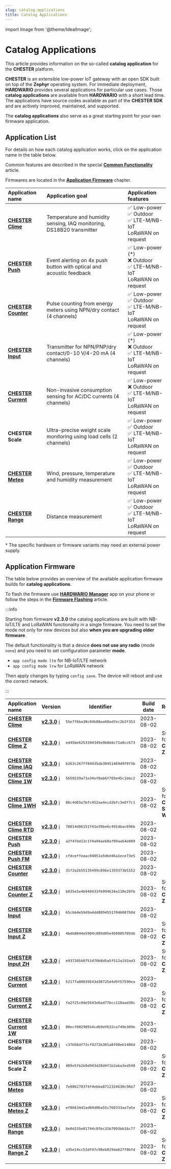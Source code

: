 ```yaml
---
slug: catalog-applications
title: Catalog Applications
---
```

import Image from '@theme/IdealImage';

# Catalog Applications

This article provides information on the so-called **catalog application** for the **CHESTER** platform.

**CHESTER** is an extensible low-power IoT gateway with an open SDK built on top of the **Zephyr** operating system. For immediate deployment, **HARDWARIO** provides several applications for particular use cases. Those **catalog applications** are available from **HARDWARIO** with a short lead time. The applications have source codes available as part of the **CHESTER SDK** and are actively improved, maintained, and supported.

The **catalog applications** also serve as a great starting point for your own firmware application.

## Application List

For details on how each catalog application works, click on the application name in the table below.

Common features are described in the special [**Common Functionality**](common-functionality.md) article.

Firmwares are located in the [**Application Firmware**](#application-firmware) chapter.

| Application name                          | Application goal                                                      | Application features                                                       |
| :---------------------------------------- | :-------------------------------------------------------------------- | :------------------------------------------------------------------------- |
| [**CHESTER Clime**](chester-clime.md)     | Temperature and humidity sensing, IAQ monitoring, DS18B20 transmitter | ✅ Low-power <br />✅ Outdoor<br />✅ LTE-M/NB-IoT<br />LoRaWAN on request    |
| [**CHESTER Push**](chester-push.md)       | Event alerting on 4x push button with optical and acoustic feedback   | ✅ Low-power (*)<br />❌ Outdoor<br />✅ LTE-M/NB-IoT<br />LoRaWAN on request |
| [**CHESTER Counter**](chester-counter.md) | Pulse counting from energy meters using NPN/dry contact (4 channels)  | ✅ Low-power <br />✅ Outdoor<br />✅ LTE-M/NB-IoT<br />LoRaWAN on request    |
| [**CHESTER Input**](chester-input.md)     | Transmitter for NPN/PNP/dry contact/0-10 V/4-20 mA (4 channels)       | ✅ Low-power (*)<br />❌ Outdoor<br />✅ LTE-M/NB-IoT<br />LoRaWAN on request |
| [**CHESTER Current**](chester-current.md) | Non-invasive consumption sensing for AC/DC currents (4 channels)      | ✅ Low-power <br />❌ Outdoor<br />✅ LTE-M/NB-IoT<br />LoRaWAN on request    |
| **CHESTER Scale**                         | Ultra-precise weight scale monitoring using load cells (2 channels)   | ✅ Low-power <br />✅ Outdoor<br />✅ LTE-M/NB-IoT<br />LoRaWAN on request    |
| [**CHESTER Meteo**](chester-meteo.md)     | Wind, pressure, temperature and humidity measurement                  | ✅ Low-power <br />✅ Outdoor<br />✅ LTE-M/NB-IoT<br />LoRaWAN on request    |
| [**CHESTER Range**](chester-range.md)     | Distance measurement                                                  | ✅ Low-power <br />✅ Outdoor<br />✅ LTE-M/NB-IoT<br />LoRaWAN on request    |

\* The specific hardware or firmware variants may need an external power supply.

## Application Firmware

The table below provides an overview of the available application firmware builds for **catalog applications**.

To flash the firmware use [**HARDWARIO Manager**](../platform-connectivity/hardwario-manager.md) app on your phone or follow the steps in the [**Firmware Flashing**](../firmware-flashing/index.md) article.

:::info

Starting from firmware **v2.3.0** the catalog applications are built with NB-IoT/LTE and LoRaWAN functionality in a single firmware. You need to set the mode
not only for new devices but also **when you are upgrading older firmware**.

The default functionality is that a device **does not use any radio** (mode `none`) and you need to set configuration parameter **mode**.

- `app config mode lte` for NB-IoT/LTE network
- `app config mode lrw` for LoRaWAN network

Then apply changes by typing `config save`. The device will reboot and use the correct network.

:::


| Application name                                                | Version                                                                                                                                                                    |                    Identifier                     | Build date | Remark                                 |
| :-------------------------------------------------------------- | :------------------------------------------------------------------------------------------------------------------------------------------------------------------------- | :-----------------------------------------------: | :--------: | :------------------------------------- |
| [**CHESTER Clime**](chester-clime.md#chester-clime-1)           | [**v2.3.0**](https://firmware.hardwario.com/chester/55e7f6ba38c04b88aa68ad7ec2b3f353) [ℹ️](common-functionality.md#network-mode-configuration "Network Mode Configuration") | <small>`55e7f6ba38c04b88aa68ad7ec2b3f353`</small> | 2023-08-02 |                                        |
| [**CHESTER Clime Z**](chester-clime.md#chester-clime-z)         | [**v2.3.0**](https://firmware.hardwario.com/chester/ed45be6253344349a9b8ddc71a0cc673) [ℹ️](common-functionality.md#network-mode-configuration "Network Mode Configuration") | <small>`ed45be6253344349a9b8ddc71a0cc673`</small> | 2023-08-02 | Support for **CHESTER-Z**              |
| [**CHESTER Clime IAQ**](chester-clime.md#chester-clime-iaq)     | [**v2.3.0**](https://firmware.hardwario.com/chester/b263c267ff84435db38451469d9f0f3b) [ℹ️](common-functionality.md#network-mode-configuration "Network Mode Configuration") | <small>`b263c267ff84435db38451469d9f0f3b`</small> | 2023-08-02 |                                        |
| [**CHESTER Clime 1W**](chester-clime.md#chester-clime-1w)       | [**v2.3.0**](https://firmware.hardwario.com/chester/5658239a71e34ef8ab6f703e45c1bbc2) [ℹ️](common-functionality.md#network-mode-configuration "Network Mode Configuration") | <small>`5658239a71e34ef8ab6f703e45c1bbc2`</small> | 2023-08-02 |                                        |
| [**CHESTER Clime 1WH**](chester-clime.md#chester-clime-1wh)     | [**v2.3.0**](https://firmware.hardwario.com/chester/86c4d01e7bfc452aa4ecd2bfc3e0f7c1) [ℹ️](common-functionality.md#network-mode-configuration "Network Mode Configuration") | <small>`86c4d01e7bfc452aa4ecd2bfc3e0f7c1`</small> | 2023-08-02 | Support for **CHESTER-S2**, **1-Wire** |
| [**CHESTER Clime RTD**](chester-clime.md#chester-clime-rtd)     | [**v2.3.0**](https://firmware.hardwario.com/chester/78014d06151f41e39be6c491dbac696b) [ℹ️](common-functionality.md#network-mode-configuration "Network Mode Configuration") | <small>`78014d06151f41e39be6c491dbac696b`</small> | 2023-08-02 |                                        | **** |
| [**CHESTER Push**](chester-push.md#hardware-description)        | [**v2.3.0**](https://firmware.hardwario.com/chester/a2f47dd13c1f4a94ae68af09aa54e089) [ℹ️](common-functionality.md#network-mode-configuration "Network Mode Configuration") | <small>`a2f47dd13c1f4a94ae68af09aa54e089`</small> | 2023-08-02 |                                        |
| [**CHESTER Push FM**](chester-push.md#hardware-description)     | [**v2.3.0**](https://firmware.hardwario.com/chester/cfdceffeaac04051a5dbd46a1ece73e5) [ℹ️](common-functionality.md#network-mode-configuration "Network Mode Configuration") | <small>`cfdceffeaac04051a5dbd46a1ece73e5`</small> | 2023-08-02 |                                        |
| [**CHESTER Counter**](chester-counter.md#chester-counter-1)     | [**v2.3.0**](https://firmware.hardwario.com/chester/31f2a2b55135499c896e1359373b5152) [ℹ️](common-functionality.md#network-mode-configuration "Network Mode Configuration") | <small>`31f2a2b55135499c896e1359373b5152`</small> | 2023-08-02 |                                        |
| [**CHESTER Counter Z**](chester-counter.md#chester-counter-z)   | [**v2.3.0**](https://firmware.hardwario.com/chester/b035e5e4b948433fb994634a118e20fb) [ℹ️](common-functionality.md#network-mode-configuration "Network Mode Configuration") | <small>`b035e5e4b948433fb994634a118e20fb`</small> | 2023-08-02 | Support for **CHESTER-Z**              |
| [**CHESTER Input**](chester-input.md#chester-input-1)           | [**v2.3.0**](https://firmware.hardwario.com/chester/65cbb4e59d9a4dd0894551704608750d) [ℹ️](common-functionality.md#network-mode-configuration "Network Mode Configuration") | <small>`65cbb4e59d9a4dd0894551704608750d`</small> | 2023-08-02 |                                        |
| [**CHESTER Input Z**](chester-input.md#chester-input-z)         | [**v2.3.0**](https://firmware.hardwario.com/chester/4bdb8844e5984c889d05e450085705db) [ℹ️](common-functionality.md#network-mode-configuration "Network Mode Configuration") | <small>`4bdb8844e5984c889d05e450085705db`</small> | 2023-08-02 | Support for **CHESTER-Z**              |
| [**CHESTER Input ZH**](chester-input.md#chester-input-zh)       | [**v2.3.0**](https://firmware.hardwario.com/chester/e93720560751470b8d5a5f512a192ad3) [ℹ️](common-functionality.md#network-mode-configuration "Network Mode Configuration") | <small>`e93720560751470b8d5a5f512a192ad3`</small> | 2023-08-02 | Support for **CHESTER-Z**, **S2**      |
| [**CHESTER Current**](chester-current.md#chester-current-1)     | [**v2.3.0**](https://firmware.hardwario.com/chester/52177a80039543d38725d4d9f57590ea) [ℹ️](common-functionality.md#network-mode-configuration "Network Mode Configuration") | <small>`52177a80039543d38725d4d9f57590ea`</small> | 2023-08-02 |                                        |
| [**CHESTER Current Z**](chester-current.md#chester-current-z)   | [**v2.3.0**](https://firmware.hardwario.com/chester/fa2f25c0de5643e6ad77bcc118aad30c) [ℹ️](common-functionality.md#network-mode-configuration "Network Mode Configuration") | <small>`fa2f25c0de5643e6ad77bcc118aad30c`</small> | 2023-08-02 | Support for **CHESTER-Z**              |
| [**CHESTER Current 1W**](chester-current.md#chester-current-1w) | [**v2.3.0**](https://firmware.hardwario.com/chester/80ecf08298914cdb9df632ca749e309e) [ℹ️](common-functionality.md#network-mode-configuration "Network Mode Configuration") | <small>`80ecf08298914cdb9df632ca749e309e`</small> | 2023-08-02 |                                        |
| **CHESTER Scale**                                               | [**v2.3.0**](https://firmware.hardwario.com/chester/c37b56df73cf4272b301a8f00eb1486d) [ℹ️](common-functionality.md#network-mode-configuration "Network Mode Configuration") | <small>`c37b56df73cf4272b301a8f00eb1486d`</small> | 2023-08-02 |                                        |
| **CHESTER Scale Z**                                             | [**v2.3.0**](https://firmware.hardwario.com/chester/489e5fb2b9d943d28d4f1b2aba3ed540) [ℹ️](common-functionality.md#network-mode-configuration "Network Mode Configuration") | <small>`489e5fb2b9d943d28d4f1b2aba3ed540`</small> | 2023-08-02 | Support for **CHESTER-Z**              |
| [**CHESTER Meteo**](chester-meteo.md#chester-meteo-1)           | [**v2.3.0**](https://firmware.hardwario.com/chester/7e886270374f4ebba8712324630c96b7) [ℹ️](common-functionality.md#network-mode-configuration "Network Mode Configuration") | <small>`7e886270374f4ebba8712324630c96b7`</small> | 2023-08-02 |                                        |
| [**CHESTER Meteo Z**](chester-meteo.md#chester-meteo-z)         | [**v2.3.0**](https://firmware.hardwario.com/chester/ef86634d1ad04d06a55c760333aa7a5e) [ℹ️](common-functionality.md#network-mode-configuration "Network Mode Configuration") | <small>`ef86634d1ad04d06a55c760333aa7a5e`</small> | 2023-08-02 | Support for **CHESTER-Z**              |
| [**CHESTER Range**](chester-range.md#chester-range-1)           | [**v2.3.0**](https://firmware.hardwario.com/chester/6e0d155e01744c8fbc31b7093bb16c77) [ℹ️](common-functionality.md#network-mode-configuration "Network Mode Configuration") | <small>`6e0d155e01744c8fbc31b7093bb16c77`</small> | 2023-08-02 |                                        |
| [**CHESTER Range Z**](chester-range.md#chester-range-z)         | [**v2.3.0**](https://firmware.hardwario.com/chester/a35e14cc52df47c98eb829da627f0bfd) [ℹ️](common-functionality.md#network-mode-configuration "Network Mode Configuration") | <small>`a35e14cc52df47c98eb829da627f0bfd`</small> | 2023-08-02 | Support for **CHESTER-Z**              |

